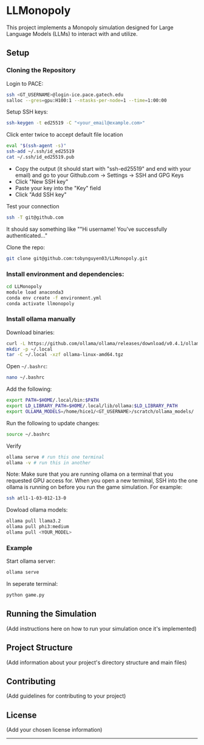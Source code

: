 ﻿# LLMonopoly

This project implements a Monopoly simulation designed for Large Language Models (LLMs) to interact with and utilize.

## Setup

### Cloning the Repository
Login to PACE:
```bash
ssh <GT_USERNAME>@login-ice.pace.gatech.edu
salloc --gres=gpu:H100:1 --ntasks-per-node=1 --time=1:00:00
```

Setup SSH keys:
```bash
ssh-keygen -t ed25519 -C "<your_email@example.com>"
```
Click enter twice to accept default file location
```bash
eval "$(ssh-agent -s)"
ssh-add ~/.ssh/id_ed25519
cat ~/.ssh/id_ed25519.pub
```
- Copy the output (it should start with "ssh-ed25519" and end with your email) and go to your Github.com -> Settings -> SSH and GPG Keys
- Click "New SSH key"
- Paste your key into the "Key" field
- Click "Add SSH key"

Test your connection
```bash
ssh -T git@github.com
```
It should say something like ""Hi username! You've successfully authenticated..."

Clone the repo:
```bash
git clone git@github.com:tobynguyen03/LLMonopoly.git
```

### Install environment and dependencies:
```bash
cd LLMonopoly
module load anaconda3
conda env create -f environment.yml
conda activate llmonopoly
```


### Install ollama manually
Download binaries:
```bash
curl -L https://github.com/ollama/ollama/releases/download/v0.4.1/ollama-linux-amd64.tgz -o ollama-linux-amd64.tgz
mkdir -p ~/.local
tar -C ~/.local -xzf ollama-linux-amd64.tgz
```

Open `~/.bashrc`:

```bash
nano ~/.bashrc
```

Add the following:

```bash 
export PATH=$HOME/.local/bin:$PATH
export LD_LIBRARY_PATH=$HOME/.local/lib/ollama:$LD_LIBRARY_PATH
export OLLAMA_MODELS=/home/hice1/<GT_USERNAME>/scratch/ollama_models/
```

Run the following to update changes:

```bash
source ~/.bashrc
```

Verify
```bash 
ollama serve # run this one terminal
ollama -v # run this in another
```

Note: Make sure that you are running ollama on a terminal that you requested GPU access for. When you open a new terminal, SSH into the one ollama is running on before you run the game simulation. For example:

```bash 
ssh atl1-1-03-012-13-0
```

Dowload ollama models:
```bash
ollama pull llama3.2
ollama pull phi3:medium
ollama pull <YOUR_MODEL>
```

### Example

Start ollama server:
```bash 
ollama serve
```
In seperate terminal:
```bash 
python game.py
```
## Running the Simulation

(Add instructions here on how to run your simulation once it's implemented)

## Project Structure

(Add information about your project's directory structure and main files)

## Contributing

(Add guidelines for contributing to your project)

## License

(Add your chosen license information)

---
